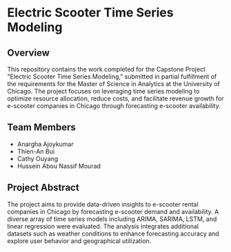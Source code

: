 # Electric Scooter Time Series Modeling

## Overview
This repository contains the work completed for the Capstone Project "Electric Scooter Time Series Modeling," submitted in partial fulfillment of the requirements for the Master of Science in Analytics at the University of Chicago. The project focuses on leveraging time series modeling to optimize resource allocation, reduce costs, and facilitate revenue growth for e-scooter companies in Chicago through forecasting e-scooter availability.

## Team Members
- Anargha Ajoykumar
- Thien-An Bui
- Cathy Ouyang
- Hussein Abou Nassif Mourad


## Project Abstract
The project aims to provide data-driven insights to e-scooter rental companies in Chicago by forecasting e-scooter demand and availability. A diverse array of time series models including ARIMA, SARIMA, LSTM, and linear regression were evaluated. The analysis integrates additional datasets such as weather conditions to enhance forecasting accuracy and explore user behavior and geographical utilization.
